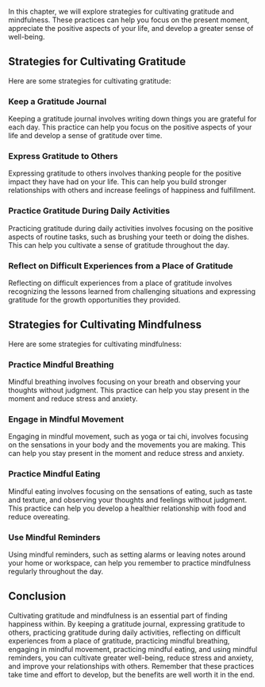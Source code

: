 
In this chapter, we will explore strategies for cultivating gratitude and mindfulness. These practices can help you focus on the present moment, appreciate the positive aspects of your life, and develop a greater sense of well-being.

Strategies for Cultivating Gratitude
------------------------------------

Here are some strategies for cultivating gratitude:

### Keep a Gratitude Journal

Keeping a gratitude journal involves writing down things you are grateful for each day. This practice can help you focus on the positive aspects of your life and develop a sense of gratitude over time.

### Express Gratitude to Others

Expressing gratitude to others involves thanking people for the positive impact they have had on your life. This can help you build stronger relationships with others and increase feelings of happiness and fulfillment.

### Practice Gratitude During Daily Activities

Practicing gratitude during daily activities involves focusing on the positive aspects of routine tasks, such as brushing your teeth or doing the dishes. This can help you cultivate a sense of gratitude throughout the day.

### Reflect on Difficult Experiences from a Place of Gratitude

Reflecting on difficult experiences from a place of gratitude involves recognizing the lessons learned from challenging situations and expressing gratitude for the growth opportunities they provided.

Strategies for Cultivating Mindfulness
--------------------------------------

Here are some strategies for cultivating mindfulness:

### Practice Mindful Breathing

Mindful breathing involves focusing on your breath and observing your thoughts without judgment. This practice can help you stay present in the moment and reduce stress and anxiety.

### Engage in Mindful Movement

Engaging in mindful movement, such as yoga or tai chi, involves focusing on the sensations in your body and the movements you are making. This can help you stay present in the moment and reduce stress and anxiety.

### Practice Mindful Eating

Mindful eating involves focusing on the sensations of eating, such as taste and texture, and observing your thoughts and feelings without judgment. This practice can help you develop a healthier relationship with food and reduce overeating.

### Use Mindful Reminders

Using mindful reminders, such as setting alarms or leaving notes around your home or workspace, can help you remember to practice mindfulness regularly throughout the day.

Conclusion
----------

Cultivating gratitude and mindfulness is an essential part of finding happiness within. By keeping a gratitude journal, expressing gratitude to others, practicing gratitude during daily activities, reflecting on difficult experiences from a place of gratitude, practicing mindful breathing, engaging in mindful movement, practicing mindful eating, and using mindful reminders, you can cultivate greater well-being, reduce stress and anxiety, and improve your relationships with others. Remember that these practices take time and effort to develop, but the benefits are well worth it in the end.
